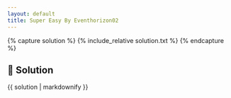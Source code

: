 ```yaml
---
layout: default
title: Super Easy By Eventhorizon02
---
```


{% capture solution %}
{% include_relative solution.txt %}
{% endcapture %}

## 📝 Solution

{{ solution | markdownify }}
